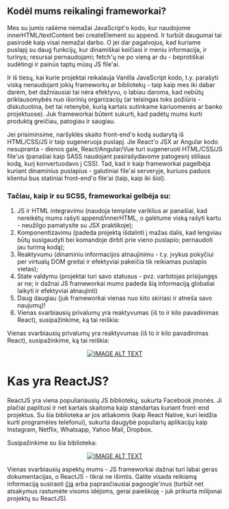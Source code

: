 ## Kodėl mums reikalingi frameworkai?

Mes su jumis rašėme nemažai JavaScript'o kodo, kur naudojome innerHTML/textContent bei createElement su append. Ir turbūt daugumai tai pasirodė kaip visai nemažai darbo. O jei dar pagalvojus, kad kuriame puslapį su daug funkcijų, kur dinamiškai keičiasi ir meniu informacija, ir turinys; resursai pernaudojami; fetch'ų ne po vieną ar du - beprotiškai sudėtingi ir painūs taptų mūsų JS file'ai.

Ir iš tiesų, kai kurie projektai reikalauja Vanilla JavaScript kodo, t.y. parašyti viską nenaudojant jokių frameworkų ar bibliotekų - taip kaip mes iki dabar darėm, bet dažniausiai tai nėra efektyvu, o labiau daroma, kad nebūtų priklausomybės nuo išorinių organizacijų (ar teisingas toks požiūris - diskutuotina, bet tai retenybė, kurią kartais sutinkame kariuomenės ar banko projektuose). Juk frameworkai būtent sukurti, kad padėtų mums kurti produktą greičiau, patogiau ir saugiau.

Jei prisiminsime, naršyklės skaito front-end'o kodą sudarytą iš HTML/CSS/JS ir taip sugeneruoja puslapį. Jie React'o JSX ar Angular kodo nesupranta - dienos gale, React/Angular/Vue turi sugeneruoti HTML/CSS/JS file'us (panašiai kaip SASS naudojant pasirašydavome patogesnį stiliaus kodą, kurį konvertuodavo į CSS). Tad, kad ir kaip frameworkai pagelbėja kuriant dinaminius puslapius - galutiniai file'ai serveryje, kuriuos paduos klientui bus statiniai front-end'o file'ai (taip, kaip iki šiol).

### Tačiau, kaip ir su SCSS, frameworkai gelbėja su:

1. JS ir HTML integravimu (naudoja template variklius ar panašiai, kad nereikėtų mums rašyti append/innerHTML, o galėtume viską rašyti kartu - neužilgo pamatysite su JSX praktikoje);
2. Komponentizavimu (padeda projektą išdalinti į mažas dalis, kad lengviau būtų susigaudyti bei komandoje dirbti prie vieno puslapio; pernaudoti jau turimą kodą);
3. Reaktyvumu (dinaminiu informacijos atnaujinimu - t.y. įvykus pokyčiui per virtualų DOM greitai ir efektyviai pakeičia tik reikiamas puslapio vietas);
4. State valdymu (projektai turi savo statusus - pvz. vartotojas prisijungęs ar ne; ir dažnai JS frameworkai mums padeda šią informaciją globaliai laikyti ir efektyviai atnaujinti)
5. Daug daugiau (juk frameworkai vienas nuo kito skiriasi ir atneša savo naujumų)!
6. Vienas svarbiausių privalumų yra reaktyvumas (iš to ir kilo pavadinimas React), susipažinkime, ką tai reiškia:

Vienas svarbiausių privalumų yra reaktyvumas (iš to ir kilo pavadinimas React), susipažinkime, ką tai reiškia:

<div align="center">
  <a href="https://www.youtube.com/watch?v=BYbgopx44vo"><img src="https://img.youtube.com/vi/BYbgopx44vo/0.jpg" alt="IMAGE ALT TEXT"></a>
</div>

# Kas yra ReactJS?

ReactJS yra viena populiariausių JS bibliotekų, sukurta Facebook įmonės. Ji plačiai paplitusi ir net kartais skaitoma kaip standartas kuriant front-end projektus. Su šia biblioteka ar jos atšakomis (kaip React Native, kuri leidžia kurti programėles telefonui), sukurta daugybė populiarių aplikacijų kaip Instagram, Netflix, Whatsapp, Yahoo Mail, Dropbox.

Susipažinkime su šia biblioteka:

<div align="center">
  <a href="https://www.youtube.com/watch?v=Tn6-PIqc4UM"><img src="https://img.youtube.com/vi/Tn6-PIqc4UM/0.jpg" alt="IMAGE ALT TEXT"></a>
</div>

Vienas svarbiausių aspektų mums - JS frameworkai dažnai turi labai geras dokumentacijas, o ReactJS - tikrai ne išimtis. Galite visada reikiamą informaciją susirasti [čia](https://react.dev/learn) arba paprasčiausiai pagoogle'inus (turbūt net atsakymus rastumėte visoms idėjoms, gerai paieškoję - juk prikurta milijonai projektų su ReactJS).